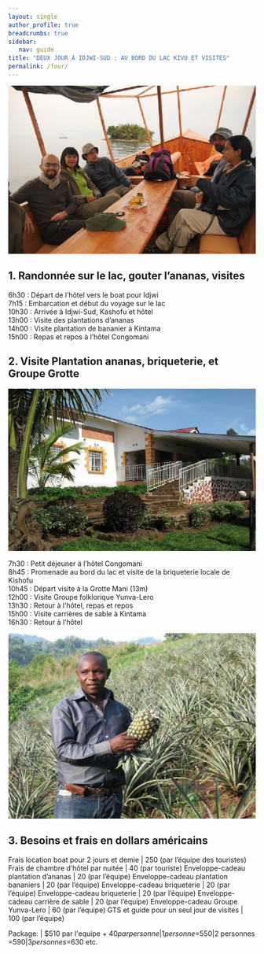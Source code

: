 ```yaml
---
layout: single
author_profile: true
breadcrumbs: true
sidebar:
   nav: guide
title: "DEUX JOUR Á IDJWI-SUD : AU BORD DU LAC KIVU ET VISITES"
permalink: /four/
---
```

![Image](../assets/images/image4a.jpg)

## 1. Randonnée sur le lac, gouter l’ananas, visites

6h30 : Départ de l’hôtel vers le boat pour Idjwi  
7h15 : Embarcation et début du voyage sur le lac              
10h30 : Arrivée à Idjwi-Sud, Kashofu et hôtel  
13h00 : Visite des plantations d’ananas  
14h00 : Visite plantation de bananier à Kintama  
15h00 : Repas et repos à l’hôtel Congomani  

## 2. Visite Plantation ananas, briqueterie, et Groupe Grotte
![Image](../assets/images/image4b.jpg)  

7h30 : Petit déjeuner à l’hôtel Congomani  
8h45 : Promenade au bord du lac et visite de la briqueterie locale de Kishofu  
10h45 : Départ visite à la Grotte Mani (13m)  
12h00 : Visite Groupe folklorique Yunva-Lero  
13h30 : Retour à l’hôtel, repas et repos  
15h00 : Visite carrières de sable à Kintama    
16h30 : Retour à l’hôtel  

![Image](../assets/images/image4c.jpg)

## 3. Besoins et frais en dollars américains  

Frais location boat pour 2 jours et demie | 250 (par l’équipe des touristes)
Frais de chambre d’hôtel par nuitée | 40 (par touriste)
Enveloppe-cadeau plantation d’ananas | 20 (par l’équipe)
Enveloppe-cadeau plantation bananiers | 20 (par l’équipe)
Enveloppe-cadeau briqueterie | 20 (par l’équipe)
Enveloppe-cadeau briqueterie | 20 (par l’équipe)
Enveloppe-cadeau carrière de sable | 20 (par l’équipe)
Enveloppe-cadeau Groupe Yunva-Lero | 60 (par l’équipe) 
GTS et guide pour un seul jour de visites |	100 (par l’équipe)

Package: | $510 par l'equipe + $40 par personne|1 personne =$550|2 personnes =$590|3 personnes =$630 etc.

<!--- Package	| USD par X nombre + équipes des touristes --->
